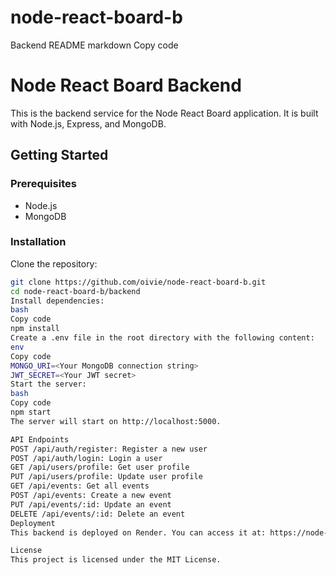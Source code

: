 ﻿# node-react-board-b

Backend README
markdown
Copy code
# Node React Board Backend

This is the backend service for the Node React Board application. It is built with Node.js, Express, and MongoDB.

## Getting Started

### Prerequisites

- Node.js
- MongoDB

### Installation

 Clone the repository:

```bash
git clone https://github.com/oivie/node-react-board-b.git
cd node-react-board-b/backend
Install dependencies:
bash
Copy code
npm install
Create a .env file in the root directory with the following content:
env
Copy code
MONGO_URI=<Your MongoDB connection string>
JWT_SECRET=<Your JWT secret>
Start the server:
bash
Copy code
npm start
The server will start on http://localhost:5000.

API Endpoints
POST /api/auth/register: Register a new user
POST /api/auth/login: Login a user
GET /api/users/profile: Get user profile
PUT /api/users/profile: Update user profile
GET /api/events: Get all events
POST /api/events: Create a new event
PUT /api/events/:id: Update an event
DELETE /api/events/:id: Delete an event
Deployment
This backend is deployed on Render. You can access it at: https://node-react-board-backend.onrender.com.

License
This project is licensed under the MIT License.
